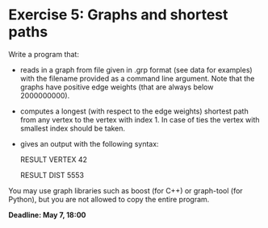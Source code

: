 
# Exercise 5: Graphs and shortest paths

Write a program that:

* reads in a graph from file given in .grp format (see data for examples) with the filename provided as a command line argument. Note that the graphs have positive edge weights (that are always below 2000000000).

* computes a longest (with respect to the edge weights) shortest path from any vertex to the vertex with index 1. In case of ties the vertex with smallest index should be taken.

* gives an output with the following syntax:

    RESULT VERTEX 42

    RESULT DIST 5553



You may use graph libraries such as boost (for C++) or graph-tool (for Python), but you are not allowed to copy the entire program.

 

**Deadline: May 7, 18:00**
